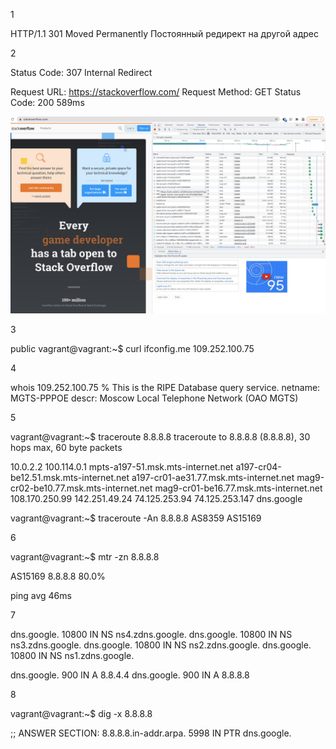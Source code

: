 1

HTTP/1.1 301 Moved Permanently
Постоянный редирект на другой адрес


2

Status Code: 307 Internal Redirect

Request URL: https://stackoverflow.com/
Request Method: GET
Status Code: 200 
589ms

![Alt text](/10/1.jpg?raw=true "Optional Title")

3

public
vagrant@vagrant:~$ curl ifconfig.me
109.252.100.75

4

whois 109.252.100.75
% This is the RIPE Database query service.
netname:        MGTS-PPPOE
descr:          Moscow Local Telephone Network (OAO MGTS)

5

vagrant@vagrant:~$ traceroute 8.8.8.8
traceroute to 8.8.8.8 (8.8.8.8), 30 hops max, 60 byte packets

10.0.2.2
100.114.0.1
mpts-a197-51.msk.mts-internet.net
a197-cr04-be12.51.msk.mts-internet.net
a197-cr01-ae31.77.msk.mts-internet.net
mag9-cr02-be10.77.msk.mts-internet.net
mag9-cr01-be16.77.msk.mts-internet.net
108.170.250.99
142.251.49.24
74.125.253.94
74.125.253.147
dns.google

vagrant@vagrant:~$ traceroute -An 8.8.8.8
AS8359
AS15169

6

vagrant@vagrant:~$ mtr -zn 8.8.8.8

AS15169  8.8.8.8                                                              80.0%

ping avg 46ms

7

dns.google.		10800	IN	NS	ns4.zdns.google.
dns.google.		10800	IN	NS	ns3.zdns.google.
dns.google.		10800	IN	NS	ns2.zdns.google.
dns.google.		10800	IN	NS	ns1.zdns.google.

dns.google.		900	IN	A	8.8.4.4
dns.google.		900	IN	A	8.8.8.8

8

vagrant@vagrant:~$ dig -x 8.8.8.8

;; ANSWER SECTION:
8.8.8.8.in-addr.arpa.	5998	IN	PTR	dns.google.

